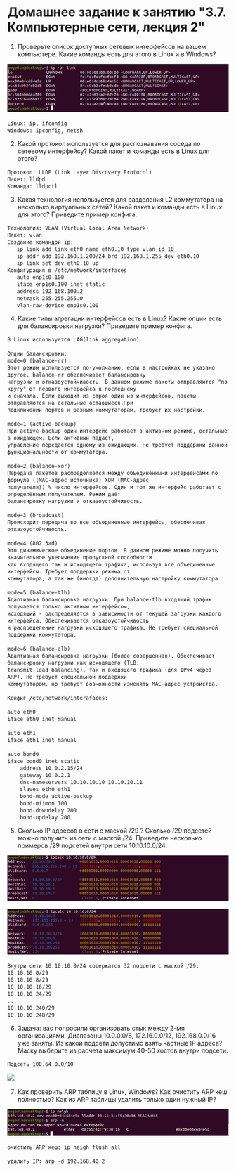 # Домашнее задание к занятию "3.7. Компьютерные сети, лекция 2"

1. Проверьте список доступных сетевых интерфейсов на вашем компьютере. Какие команды есть для этого в Linux и в Windows?

![](img/interfaces.png)

```
Linux: ip, ifconfig
Windows: ipconfig, netsh
```

2. Какой протокол используется для распознавания соседа по сетевому интерфейсу? Какой пакет и команды есть в Linux для этого?

```
Протокол: LLDP (Link Layer Discovery Protocol)
Пакет: lldpd
Команда: lldpctl
```

3. Какая технология используется для разделения L2 коммутатора на несколько виртуальных сетей? Какой пакет и команды есть в Linux для этого? Приведите пример конфига.

```
Технология: VLAN (Virtual Local Area Network)
Пакет: vlan
Создание командой ip:
   ip link add link eth0 name eth0.10 type vlan id 10
   ip addr add 192.168.1.200/24 brd 192.168.1.255 dev eth0.10
   ip link set dev eth0.10 up
Конфигурация в /etc/network/interfaces
   auto enp1s0.100
   iface enp1s0.100 inet static
   address 192.168.100.2
   netmask 255.255.255.0
   vlan-raw-device enp1s0.100
```

4. Какие типы агрегации интерфейсов есть в Linux? Какие опции есть для балансировки нагрузки? Приведите пример конфига.

```
В Linux используется LAG(link aggregation).
 
Опции балансировки:
mode=0 (balance-rr)
Этот режим используется по-умолчанию, если в настройках не указано другое. balance-rr обеспечивает балансировку  
нагрузки и отказоустойчивость. В данном режиме пакеты отправляются "по кругу" от первого интерфейса к последнему  
и сначала. Если выходит из строя один из интерфейсов, пакеты отправляются на остальные оставшиеся.При  
подключении портов к разным коммутаторам, требует их настройки.

mode=1 (active-backup)
При active-backup один интерфейс работает в активном режиме, остальные в ожидающем. Если активный падает,  
управление передается одному из ожидающих. Не требует поддержки данной функциональности от коммутатора.

mode=2 (balance-xor)
Передача пакетов распределяется между объединенными интерфейсами по формуле ((MAC-адрес источника) XOR (MAC-адрес  
получателя)) % число интерфейсов. Один и тот же интерфейс работает с определённым получателем. Режим даёт  
балансировку нагрузки и отказоустойчивость.

mode=3 (broadcast)
Происходит передача во все объединенные интерфейсы, обеспечивая отказоустойчивость.

mode=4 (802.3ad)
Это динамическое объединение портов. В данном режиме можно получить значительное увеличение пропускной способности  
как входящего так и исходящего трафика, используя все объединенные интерфейсы. Требует поддержки режима от  
коммутатора, а так же (иногда) дополнительную настройку коммутатора.

mode=5 (balance-tlb)
Адаптивная балансировка нагрузки. При balance-tlb входящий трафик получается только активным интерфейсом,  
исходящий - распределяется в зависимости от текущей загрузки каждого интерфейса. Обеспечивается отказоустойчивость  
и распределение нагрузки исходящего трафика. Не требует специальной поддержки коммутатора.

mode=6 (balance-alb)
Адаптивная балансировка нагрузки (более совершенная). Обеспечивает балансировку нагрузки как исходящего (TLB,  
transmit load balancing), так и входящего трафика (для IPv4 через ARP). Не требует специальной поддержки   
коммутатором, но требует возможности изменять MAC-адрес устройства.

Конфиг /etc/network/interafaces:

auto eth0
iface eth0 inet manual
 
auto eth1
iface eth1 inet manual
 
auto bond0
iface bond0 inet static
	address 10.0.2.15/24
	gateway 10.0.2.1
	dns-nameservers 10.10.10.10 10.10.10.11
	slaves eth0 eth1
	bond-mode active-backup
	bond-miimon 100
	bond-downdelay 200
	bond-updelay 200
```

5. Сколько IP адресов в сети с маской /29 ? Сколько /29 подсетей можно получить из сети с маской /24. Приведите несколько примеров /29 подсетей внутри сети 10.10.10.0/24.

![](img/mask_29.png)

![](img/mask_24.png)

```
Внутри сети 10.10.10.0/24 содержатся 32 подсети с маской /29:
10.10.10.0/29 
10.10.10.8/29
10.10.10.16/29
10.10.10.24/29
...
10.10.10.240/29
10.10.10.248/29
```

6. Задача: вас попросили организовать стык между 2-мя организациями. Диапазоны 10.0.0.0/8, 172.16.0.0/12, 192.168.0.0/16 уже заняты. Из какой подсети допустимо взять частные IP адреса? Маску выберите из расчета максимум 40-50 хостов внутри подсети.

```
Подсеть 100.64.0.0/10
```

![](img/sg_nat_net.png)

7. Как проверить ARP таблицу в Linux, Windows? Как очистить ARP кеш полностью? Как из ARP таблицы удалить только один нужный IP?

![](img/arp_table.png)

```
очистить ARP кеш: ip neigh flush all

удалить IP: arp -d 192.168.40.2
```
